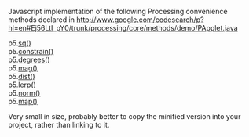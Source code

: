 Javascript implementation of the following Processing convenience methods declared in http://www.google.com/codesearch/p?hl=en#Ej56LtI_pY0/trunk/processing/core/methods/demo/PApplet.java

p5.[sq()](http://processing.org/reference/sq_.html)<br />
p5.[constrain()](http://processing.org/reference/constrain_.html)<br />
p5.[degrees()](http://processing.org/reference/degrees_.html)<br />
p5.[mag()](http://processing.org/reference/mag_.html)<br />
p5.[dist()](http://processing.org/reference/dist_.html)<br />
p5.[lerp()](http://processing.org/reference/lerp_.html)<br />
p5.[norm()](http://processing.org/reference/norm_.html)<br />
p5.[map()](http://processing.org/reference/map_.html)<br />

Very small in size, probably better to copy the minified version into your project, rather than linking to it.

